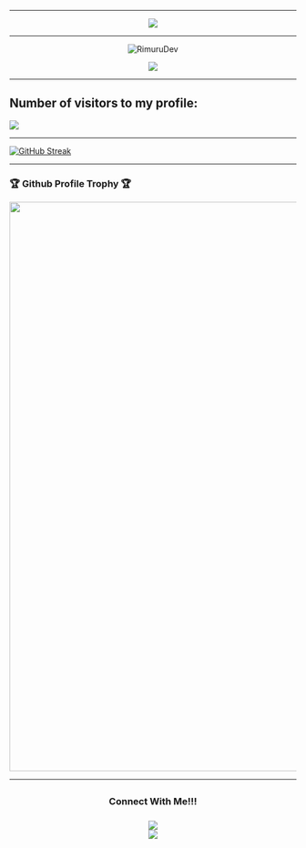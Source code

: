 * * *
<p align="center">
<img src="https://readme-typing-svg.herokuapp.com?color=a282f5&width=1000&lines=👋+Good+afternoon.+My+name+is+Rimuru,+22+years+old.+Nice+to+meet+you.%E2%9D%A4%EF%B8%8F">
</p>

***

<p align="middle"> <img src="https://komarev.com/ghpvc/?username=RimuruDev" alt="RimuruDev" /> </p>
<p align="center">

</p>


<p align="center">
<img src="https://readme-typing-svg.herokuapp.com?color=a282f5&width=700&lines=I+am+a+Unity+Developer+[Zenject,+UniTask].+Looking+for+a+job.%E2%9D%A4%EF%B8%8F">
</p>

***
## Number of visitors to my profile:
<p>
  <img src="https://count.kjchmc.cn/get/@:RimuruDev?theme=gelbooru" />
 </p>


* * *

[![GitHub Streak](https://streak-stats.demolab.com?user=RimuruDev&theme=apprentice&hide_border=true)](https://git.io/streak-stats)

* * *

### 🏆 Github Profile Trophy 🏆
<p align="center">
<img width=1000 src="https://github-profile-trophy.vercel.app/?username=RimuruDev&column=8&theme=juicyfresh&no-bg=true&no-frame=true"/>
</p>
<!--
* * *

###  :octocat: **GitHub Stats** :octocat:
<p align="center">
  <table>
  <tr>
      <td><img width="550px" align="left" src="https://github-readme-stats.vercel.app/api?username=RimuruDev&hide_border=true&count_private=false&layout=compact&hide_title=true&show_icons=true&theme=material-palenight"/></td>
      <td><img width="550px" src="https://github-readme-stats.vercel.app/api/top-langs/?username=RimuruDev&hide=html&layout=compact&hide_border=true&hide_title=true&theme=material-palenight" /></td>
  </tr>   
</table>
</p>
-->

* * *

<div align="center">
<h3 align="center">Connect With Me!!!<img align="center" height="33px" /></h3>
<center>
 <a href="mailto:Rimuru.dev@gmail.com"><img src="https://img.icons8.com/fluent/50/000000/gmail--v2.png"></a>
</center>
<a href="https://telegram.me/AbyssMothGames"><img src="https://img.icons8.com/color/50/000000/telegram-app--v2.png"></a>
</center>
</div> 
